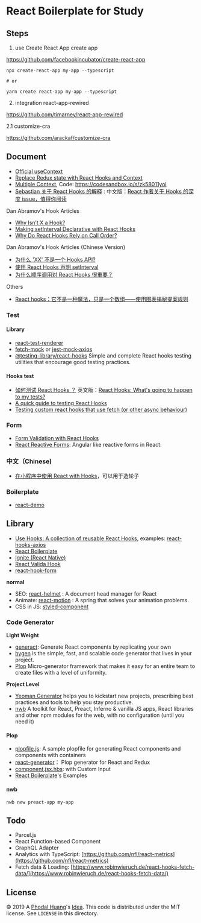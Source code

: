 # React Boilerplate for Study

## Steps

1. use Create React App create app

https://github.com/facebookincubator/create-react-app

```
npx create-react-app my-app --typescript

# or

yarn create react-app my-app --typescript
```


2. integration react-app-rewired

https://github.com/timarney/react-app-rewired

2.1 customize-cra

https://github.com/arackaf/customize-cra

## Document

 - [Official useContext](https://zh-hans.reactjs.org/docs/hooks-reference.html#usecontext)
 - [Replace Redux state with React Hooks and Context](https://itnext.io/replace-redux-state-with-react-hooks-and-context-7906e0fd5521)
 - [Multiple Context](https://stackoverflow.com/questions/54119268/how-to-use-react-hooks-context-with-multiple-values-for-providers), Code: https://codesandbox.io/s/zk58011yol
 - [Sebastian 关于 React Hooks 的解释](https://github.com/reactjs/rfcs/pull/68#issuecomment-439314884) : 中文版：[React 作者关于 Hooks 的深度 issue，值得你阅读](https://juejin.im/post/5c238c2ef265da611510d6ff)

Dan Abramov's Hook Articles

 - [Why Isn’t X a Hook?](https://overreacted.io/why-isnt-x-a-hook/)
 - [Making setInterval Declarative with React Hooks](https://overreacted.io/making-setinterval-declarative-with-react-hooks/)
 - [Why Do React Hooks Rely on Call Order?](https://overreacted.io/why-do-hooks-rely-on-call-order/)
 
Dan Abramov's Hook Articles (Chinese Version)

 - [为什么 'XX' 不是一个 Hooks API?](https://overreacted.io/zh-hans/why-isnt-x-a-hook/)
 - [使用 React Hooks 声明 setInterval](https://overreacted.io/zh-hans/making-setinterval-declarative-with-react-hooks/)
 - [为什么顺序调用对 React Hooks 很重要？](https://overreacted.io/zh-hans/why-do-hooks-rely-on-call-order/)

Others

 - [React hooks：它不是一种魔法，只是一个数组——使用图表揭秘提案规则](https://juejin.im/post/5bfa929551882524cb6f413b)

### Test

#### Library

 - [react-test-renderer](https://reactjs.org/docs/test-renderer.html)
 - [fetch-mock](http://www.wheresrhys.co.uk/fetch-mock/) or [jest-mock-axios](https://github.com/knee-cola/jest-mock-axios#readme)
 - [@testing-library/react-hooks](https://github.com/testing-library/react-hooks-testing-library#readme) Simple and complete React hooks testing utilities that encourage good testing practices. 

#### Hooks test

 - [如何测试 React Hooks ？](https://juejin.im/post/5c321bdd6fb9a049f3624142) 英文版：[React Hooks: What's going to happen to my tests?](https://kentcdodds.com/blog/react-hooks-whats-going-to-happen-to-my-tests)
 - [A quick guide to testing React Hooks](https://blog.logrocket.com/a-quick-guide-to-testing-react-hooks-fa584c415407/)  
 - [Testing custom react hooks that use fetch (or other async behaviour)](https://medium.com/@AndreCalvo/testing-custom-react-hooks-that-use-fetch-or-other-async-functions-5fb128d07f53)

### Form 

 - [Form Validation with React Hooks](https://itnext.io/form-validation-with-react-hooks-ab0dbba23b9f)
 - [React Reactive Forms](https://github.com/bietkul/react-reactive-form#readme): Angular like reactive forms in React. 

### 中文（Chinese)

 - [在小程序中使用 React with Hooks](https://github.com/remaxjs/remax/issues/1)，可以用于造轮子

### Boilerplate

 - [react-demo](https://github.com/yangmingshan/react-demo)

## Library

 - [Use Hooks: A collection of reusable React Hooks](https://github.com/use-hooks), examples: [react-hooks-axios](https://github.com/use-hooks/react-hooks-axios)
 - [React Boilerplate](https://github.com/react-boilerplate/react-boilerplate)
 - [Ignite (React Native)](https://github.com/infinitered/ignite)
 - [React Valida Hook](https://github.com/highercomve/react-valida-hook) 
 - [react-hook-form](https://github.com/react-hook-form/react-hook-form)
 
**normal**

 - SEO: [react-helmet](https://github.com/nfl/react-helmet) : A document head manager for React
 - Animate: [react-motion](https://github.com/chenglou/react-motion) : A spring that solves your animation problems.
 - CSS in JS: [styled-component](https://github.com/styled-components/styled-components)

### Code Generator

**Light Weight**

 - [generact](https://github.com/diegohaz/generact): Generate React components by replicating your own
 - [hygen](https://github.com/jondot/hygen) is the simple, fast, and scalable code generator that lives in your project.
 - [Plop](https://github.com/amwmedia/plop) Micro-generator framework that makes it easy for an entire team to create files with a level of uniformity. 

**Project Level**

 - [Yeoman Generator](https://yeoman.io) helps you to kickstart new projects, prescribing best practices and tools to help you stay productive.
 - [nwb](https://github.com/insin/nwb) A toolkit for React, Preact, Inferno & vanilla JS apps, React libraries and other npm modules for the web, with no configuration (until you need it)

#### Plop

 - [plopfile.js](https://gist.github.com/kitze/cb042d76b3195b78283c6250418ec338): A sample plopfile for generating React components and components with containers
 - [react-generator](https://github.com/bernabe9/react-generator)： Plop generator for React and Redux
 - [component.jsx.hbs](https://gist.github.com/idan/7a9448d8fee22189b808): with Custom Input
 - [React Boilerplate](https://github.com/react-boilerplate/react-boilerplate/tree/master/internals/generators)'s Examples

#### nwb

```
nwb new preact-app my-app
```                                                                  

## Todo

 - Parcel.js
 - React Function-based Component
 - GraphQL Adapter 
 - Analytics with TypeScript: [https://github.com/nfl/react-metrics](https://github.com/nfl/react-metrics)
 - Fetch data & Loading: [https://www.robinwieruch.de/react-hooks-fetch-data/](https://www.robinwieruch.de/react-hooks-fetch-data/)

License
---

© 2019 A [Phodal Huang](https://www.phodal.com)'s [Idea](http://github.com/phodal/ideas).  This code is distributed under the MIT license. See `LICENSE` in this directory.
